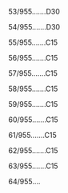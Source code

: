53/955.......D30 


54/955.......D30 


55/955.......C15 


56/955.......C15 


57/955.......C15 


58/955.......C15 


59/955.......C15 


60/955.......C15 


61/955.......C15 


62/955.......C15 


63/955.......C15 


64/955.... 

